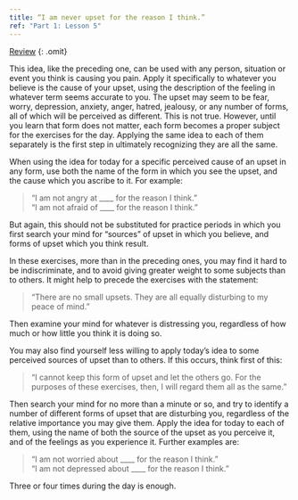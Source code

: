 ```yaml
---
title: “I am never upset for the reason I think.”
ref: "Part 1: Lesson 5"
---
```


<a class="hide-review" href="/acim/workbook/l051/#five">Review</a>
{: .omit}

This idea, like the preceding one, can be used with any person,
situation or event you think is causing you pain. Apply it specifically
to whatever you believe is the cause of your upset, using the
description of the feeling in whatever term seems accurate to you. The
upset may seem to be fear, worry, depression, anxiety, anger, hatred,
jealousy, or any number of forms, all of which will be perceived as
different. This is not true. However, until you learn that form does not
matter, each form becomes a proper subject for the exercises for the
day. Applying the same idea to each of them separately is the first step
in ultimately recognizing they are all the same.

When using the idea for today for a specific perceived cause of an upset
in any form, use both the name of the form in which you see the upset,
and the cause which you ascribe to it. For example:

> “I am not angry at \_\_\_\_ for the reason I think.”<br/>
> “I am not afraid of \_\_\_\_ for the reason I think.”

But again, this should not be substituted for practice periods in which
you first search your mind for “sources” of upset in which you believe,
and forms of upset which you think result.

In these exercises, more than in the preceding ones, you may find it
hard to be indiscriminate, and to avoid giving greater weight to some
subjects than to others. It might help to precede the exercises with the
statement:

> “There are no small upsets. They are all equally disturbing to my
> peace of mind.”

Then examine your mind for whatever is distressing you, regardless of
how much or how little you think it is doing so.

You may also find yourself less willing to apply today’s idea to some
perceived sources of upset than to others. If this occurs, think first
of this:

> “I cannot keep this form of upset and let the others go. For the
> purposes of these exercises, then, I will regard them all as the same.”

Then search your mind for no more than a minute or so, and try to
identify a number of different forms of upset that are disturbing you,
regardless of the relative importance you may give them. Apply the idea
for today to each of them, using the name of both the source of the
upset as you perceive it, and of the feelings as you experience it.
Further examples are:

> “I am not worried about \_\_\_\_ for the reason I think.”<br/>
> “I am not depressed about \_\_\_\_ for the reason I think.”

Three or four times during the day is enough.

